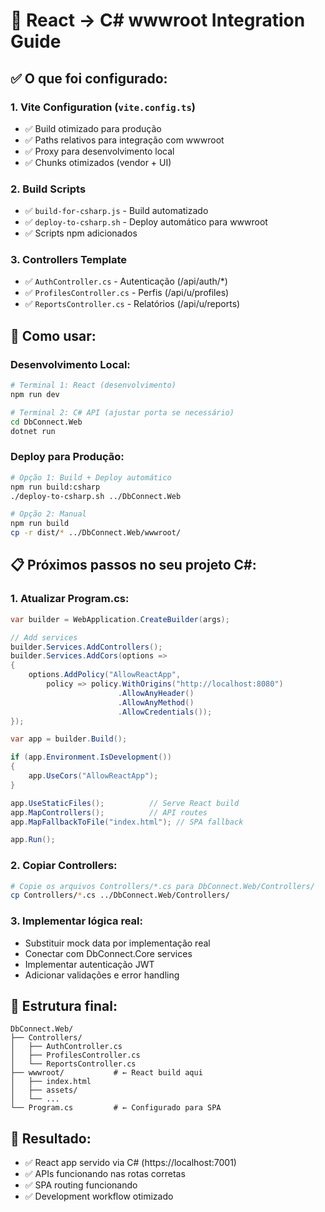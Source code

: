 # 🔧 React → C# wwwroot Integration Guide

## ✅ O que foi configurado:

### 1. **Vite Configuration** (`vite.config.ts`)
- ✅ Build otimizado para produção 
- ✅ Paths relativos para integração com wwwroot
- ✅ Proxy para desenvolvimento local
- ✅ Chunks otimizados (vendor + UI)

### 2. **Build Scripts**
- ✅ `build-for-csharp.js` - Build automatizado
- ✅ `deploy-to-csharp.sh` - Deploy automático para wwwroot
- ✅ Scripts npm adicionados

### 3. **Controllers Template** 
- ✅ `AuthController.cs` - Autenticação (/api/auth/*)
- ✅ `ProfilesController.cs` - Perfis (/api/u/profiles)
- ✅ `ReportsController.cs` - Relatórios (/api/u/reports)

## 🚀 Como usar:

### **Desenvolvimento Local:**
```bash
# Terminal 1: React (desenvolvimento)
npm run dev

# Terminal 2: C# API (ajustar porta se necessário)
cd DbConnect.Web
dotnet run
```

### **Deploy para Produção:**
```bash
# Opção 1: Build + Deploy automático
npm run build:csharp
./deploy-to-csharp.sh ../DbConnect.Web

# Opção 2: Manual
npm run build
cp -r dist/* ../DbConnect.Web/wwwroot/
```

## 📋 Próximos passos no seu projeto C#:

### 1. **Atualizar Program.cs:**
```csharp
var builder = WebApplication.CreateBuilder(args);

// Add services
builder.Services.AddControllers();
builder.Services.AddCors(options =>
{
    options.AddPolicy("AllowReactApp",
        policy => policy.WithOrigins("http://localhost:8080")
                        .AllowAnyHeader()
                        .AllowAnyMethod()
                        .AllowCredentials());
});

var app = builder.Build();

if (app.Environment.IsDevelopment())
{
    app.UseCors("AllowReactApp");
}

app.UseStaticFiles();          // Serve React build
app.MapControllers();          // API routes
app.MapFallbackToFile("index.html"); // SPA fallback

app.Run();
```

### 2. **Copiar Controllers:**
```bash
# Copie os arquivos Controllers/*.cs para DbConnect.Web/Controllers/
cp Controllers/*.cs ../DbConnect.Web/Controllers/
```

### 3. **Implementar lógica real:**
- Substituir mock data por implementação real
- Conectar com DbConnect.Core services
- Implementar autenticação JWT
- Adicionar validações e error handling

## 🔌 Estrutura final:
```
DbConnect.Web/
├── Controllers/
│   ├── AuthController.cs
│   ├── ProfilesController.cs 
│   └── ReportsController.cs
├── wwwroot/           # ← React build aqui
│   ├── index.html
│   ├── assets/
│   └── ...
└── Program.cs         # ← Configurado para SPA
```

## 🎯 Resultado:
- ✅ React app servido via C# (https://localhost:7001)
- ✅ APIs funcionando nas rotas corretas
- ✅ SPA routing funcionando
- ✅ Development workflow otimizado